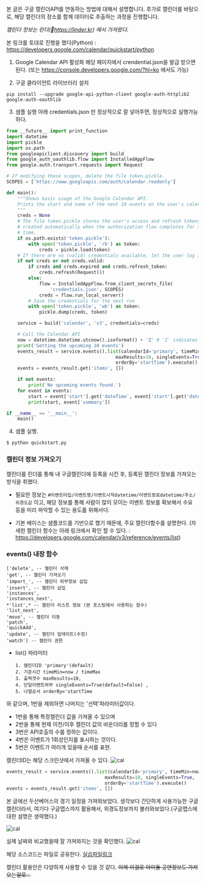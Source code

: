 

본 글은 구글 캘린더API를 연동하는 방법에 대해서 설명합니다.
추가로 캘린더를 바탕으로, 해당 캘린더의 장소를 함께 데이터로 추출하는 과정을 진행합니다.

*캘린더 정보는 린더(https://linder.kr) 에서 가져왔다.*

본 링크를 토대로 진행을 했다(Python)
: https://developers.google.com/calendar/quickstart/python

1. Google Calendar API 활성화
해당 페이지에서 crendential.json을 발급 받으면 된다.
(또는 https://console.developers.google.com/?hl=ko 에서도 가능)

2. 구글 클라이언트 라이브러리 설치

`pip install --upgrade google-api-python-client google-auth-httplib2 google-auth-oauthlib`

3. 샘플 실행
아래 credentials.json 만 정상적으로 잘 넣어주면, 정상적으로 실행가능하다.

```python
from __future__ import print_function
import datetime
import pickle
import os.path
from googleapiclient.discovery import build
from google_auth_oauthlib.flow import InstalledAppFlow
from google.auth.transport.requests import Request

# If modifying these scopes, delete the file token.pickle.
SCOPES = ['https://www.googleapis.com/auth/calendar.readonly']

def main():
    """Shows basic usage of the Google Calendar API.
    Prints the start and name of the next 10 events on the user's calendar.
    """
    creds = None
    # The file token.pickle stores the user's access and refresh tokens, and is
    # created automatically when the authorization flow completes for the first
    # time.
    if os.path.exists('token.pickle'):
        with open('token.pickle', 'rb') as token:
            creds = pickle.load(token)
    # If there are no (valid) credentials available, let the user log in.
    if not creds or not creds.valid:
        if creds and creds.expired and creds.refresh_token:
            creds.refresh(Request())
        else:
            flow = InstalledAppFlow.from_client_secrets_file(
                'credentials.json', SCOPES)
            creds = flow.run_local_server()
        # Save the credentials for the next run
        with open('token.pickle', 'wb') as token:
            pickle.dump(creds, token)

    service = build('calendar', 'v3', credentials=creds)

    # Call the Calendar API
    now = datetime.datetime.utcnow().isoformat() + 'Z' # 'Z' indicates UTC time
    print('Getting the upcoming 10 events')
    events_result = service.events().list(calendarId='primary', timeMin=now,
                                        maxResults=10, singleEvents=True,
                                        orderBy='startTime').execute()
    events = events_result.get('items', [])

    if not events:
        print('No upcoming events found.')
    for event in events:
        start = event['start'].get('dateTime', event['start'].get('date'))
        print(start, event['summary'])

if __name__ == '__main__':
    main()
```

4. 샘플 실행.

  `$ python quickstart.py`


### 캘린더 정보 가져오기
캘린더를 린더를 통해 내 구글캘린더에 등록을 시킨 후, 등록된 캘린더 정보를 가져오는 방식을 취했다.

- 필요한 정보는 `#이벤트타입/이벤트명/이벤트시작datetime/이벤트종료datetime/주소/위경도값`
이고, 해당 정보를 통해 사람이 많이 모이는 이벤트 정보를 확보해서 수요 등을 미리 파악할 수 있는 용도를 위해서다.

- 기본 베이스는 샘플코드를 기반으로 했기 때문에, 주요 캘린더함수를 설명한다.
(자세한 캘린더 함수는 아래 링크에서 확인 할 수 있다. : https://developers.google.com/calendar/v3/reference/events/list)

### events() 내장 함수
    ['delete', -- 캘린더 삭제
    'get', -- 캘린더 가져오기
    'import_', -- 캘린더 외부정보 삽입
    'insert', -- 캘린더 삽입
    'instances',
    'instances_next',
    *'list',* -- 캘린더 리스트 정보 (본 포스팅에서 사용하는 함수)
    'list_next',
    'move', -- 캘린더 이동
    'patch',
    'quickAdd',
    'update', -- 캘린더 업데이트(수정)
    'watch'] -- 캘린더 권한

- list() 파라미터

      1. 캘린더ID 'primary'(default)
      2. 기준시간 timeMin=now / timeMax
      3. 출력갯수 maxResults=10,
      4. 단일이벤트여부 singleEvents=True(default=False) ,
      5. 나열순서 orderBy='startTime

와 같으며, 1번을 제외하면 나머지는 '선택'파라미터값이다.

- 1번을 통해 특정캘린더 값을 가져올 수 있으며
- 2번을 통해 현재 이전/이후 캘린더 값의 바운더리를 정할 수 있다
- 3번은 API호출의 수를 정하는 값이다.
- 4번은 이벤트가 1회성인지를 표시하는 것이다.
- 5번은 이벤트가 여러개 있을때 순서를 표현.

캘린더ID는 해당 스크린샷에서 가져올 수 있다.
![cal](https://www.dropbox.com/s/g9uvav4rpisl3ak/cal_1.png?dl=1)

```python
events_result = service.events().list(calendarId='primary', timeMin=now,
                                    maxResults=10, singleEvents=True,
                                    orderBy='startTime').execute()
events = events_result.get('items', [])
```

본 글에선 두산베어스의 경기 일정을 가져와보았다.
생각보다 간단하게 사용가능한 구글 캘린더라서, 여기다 구글맵스까지 활용해서, 위경도정보까지 불러와보았다.(구글맵스에 대한 설명은 생략했다.)

![cal](https://www.dropbox.com/s/4mxsuxwfvmmi1ef/cal_2.png?dl=1)

실제 날짜와 비교했을때 잘 가져와지는 것을 확인했다.
![cal](https://www.dropbox.com/s/1ydg5774bundjy9/cal_3.png?dl=1)

해당 소스코드는 파일로 공유한다. [실습파일링크](https://www.dropbox.com/s/zqvbs0h7nf60406/Google_Calendar%20API%20%EC%97%B0%EB%8F%99.ipynb?dl=1)

캘린더 활용안은 다양하게 사용할 수 있을 것 같다. ~~이제 이걸로 아이돌 공연정보도 가져오는걸로...~~
